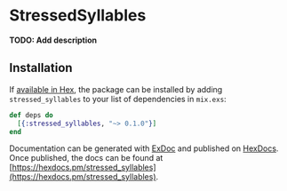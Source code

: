 # StressedSyllables

**TODO: Add description**

## Installation

If [available in Hex](https://hex.pm/docs/publish), the package can be installed
by adding `stressed_syllables` to your list of dependencies in `mix.exs`:

```elixir
def deps do
  [{:stressed_syllables, "~> 0.1.0"}]
end
```

Documentation can be generated with [ExDoc](https://github.com/elixir-lang/ex_doc)
and published on [HexDocs](https://hexdocs.pm). Once published, the docs can
be found at [https://hexdocs.pm/stressed_syllables](https://hexdocs.pm/stressed_syllables).

